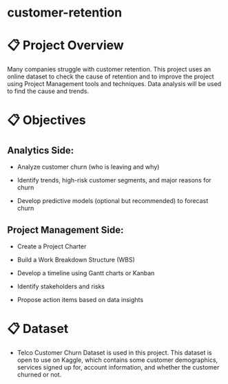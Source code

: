 # customer-retention

# :clipboard: Project Overview
Many companies struggle with customer retention. This project uses an online dataset to check the cause of retention and to improve the project using Project Management tools and techniques. Data analysis will be used to find the cause and trends.

# :clipboard: Objectives

## Analytics Side:

* Analyze customer churn (who is leaving and why)

* Identify trends, high-risk customer segments, and major reasons for churn

* Develop predictive models (optional but recommended) to forecast churn

## Project Management Side:

* Create a Project Charter

* Build a Work Breakdown Structure (WBS)

* Develop a timeline using Gantt charts or Kanban

* Identify stakeholders and risks

* Propose action items based on data insights

# :clipboard: Dataset
* Telco Customer Churn Dataset is used in this project. This dataset is open to use on Kaggle, which contains some customer demographics, services signed up for, account information, and whether the customer churned or not.

